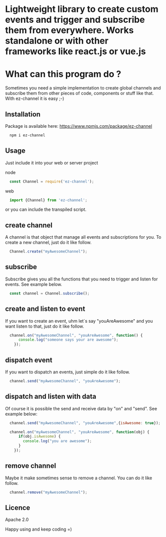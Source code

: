 Lightweight library to create custom events and trigger and subscribe them from everywhere. Works standalone or with other frameworks like react.js or vue.js
===============

# What can this program do ?

Sometimes you need a simple implementation to create global channels and subscribe them from other pieces of code, components or stuff like that. With ez-channel it is easy ;-)

## Installation

Package is available here: https://www.npmjs.com/package/ez-channel

```sh
  npm i ez-channel
```

## Usage

Just include it into your web or server project

node

```javascript
  const Channel = require('ez-channel');
```

web

```javascript
  import {Channel} from 'ez-channel';
```

or you can include the transpiled script.

## create channel

A channel is that object that manage all events and subscriptions for you. To create a new channel, just do it like follow.

```javascript
  Channel.create("myAwesomeChannel");
```

## subscribe

Subscribe gives you all the functions that you need to trigger and listen for events. See example below.

```javascript
  const channel = Channel.subscribe();
```

## create and listen to event

If you want to create an event, uhm let´s say "youAreAwesome" and you want listen to that, just do it like follow.

```javascript
  channel.on("myAwesomeChannel", "youAreAwesome", function() {
      console.log("someone says your are awesome");
    });
```

## dispatch event

If you want to dispatch an events, just simple do it like follow.

```javascript
  channel.send("myAwesomeChannel", "youAreAwesome");
```

## dispatch and listen with data

Of course it is possible the send and receive data by "on" and "send". See example below:

```javascript
  channel.send("myAwesomeChannel", "youAreAwesome",{isAwesome: true});
```

```javascript
  channel.on("myAwesomeChannel", "youAreAwesome", function(obj) {
      if(obj.isAwesome) {
        console.log("you are awesome");
      }
    });
```

## remove channel

Maybe it make sometimes sense to remove a channel. You can do it like follow.

```javascript
  channel.remove("myAwesomeChannel");
```

## Licence

Apache 2.0

Happy using and keep coding =)
